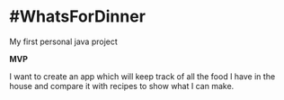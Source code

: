 # #WhatsForDinner
My first personal java project

<b>MVP</b>
<p>I want to create an app which will keep track of all the food I have in the house and compare it with recipes to show what I can make.</p>
